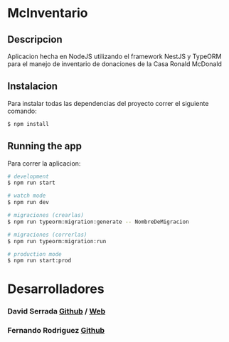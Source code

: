 # McInventario

## Descripcion
Aplicacion hecha en NodeJS utilizando el framework NestJS y TypeORM para el manejo de inventario de donaciones de la Casa Ronald McDonald

## Instalacion
Para instalar todas las dependencias del proyecto correr el siguiente comando:

```bash
$ npm install
```

## Running the app

Para correr la aplicacion:

```bash
# development
$ npm run start

# watch mode
$ npm run dev

# migraciones (crearlas)
$ npm run typeorm:migration:generate -- NombreDeMigracion   

# migraciones (correrlas)
$ npm run typeorm:migration:run

# production mode
$ npm run start:prod
```


# Desarrolladores 

### David Serrada [Github](https://github.com/D4veCode) / [Web](https://davidserrada.netlify.com)
### Fernando Rodriguez [Github](https://github.com/ferrodv)